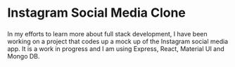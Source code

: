 # Instagram Social Media Clone

### 
In my efforts to learn more about full stack development, I have been working on a project that codes up a mock up of the Instagram social media app. It is a work in progress and I am using Express, React, Material UI and Mongo DB.
 
